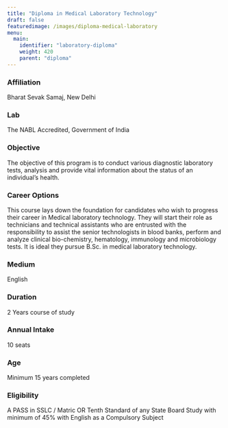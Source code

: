 ```yaml
---
title: "Diploma in Medical Laboratory Technology"
draft: false
featuredimage: /images/diploma-medical-laboratory
menu:
  main:
    identifier: "laboratory-diploma"
    weight: 420
    parent: "diploma"
---
```


### Affiliation

Bharat Sevak Samaj, New Delhi

### Lab

The NABL Accredited, Government of India

### Objective

The objective of this program is to conduct various diagnostic laboratory tests, analysis and provide vital information about the status of an individual’s health.

### Career Options

This course lays down the foundation for candidates who wish to progress their career in Medical laboratory technology. They will start their role as technicians and technical assistants who are entrusted with the responsibility to assist the senior technologists in blood banks, perform and analyze clinical bio-chemistry, hematology, immunology and microbiology tests. It is ideal they pursue B.Sc. in medical laboratory technology.

### Medium

English

### Duration

2 Years course of study

### Annual Intake

10 seats

### Age

Minimum 15 years completed

### Eligibility

A PASS in SSLC / Matric OR Tenth Standard of any State Board Study with minimum of 45% with English as a Compulsory Subject
